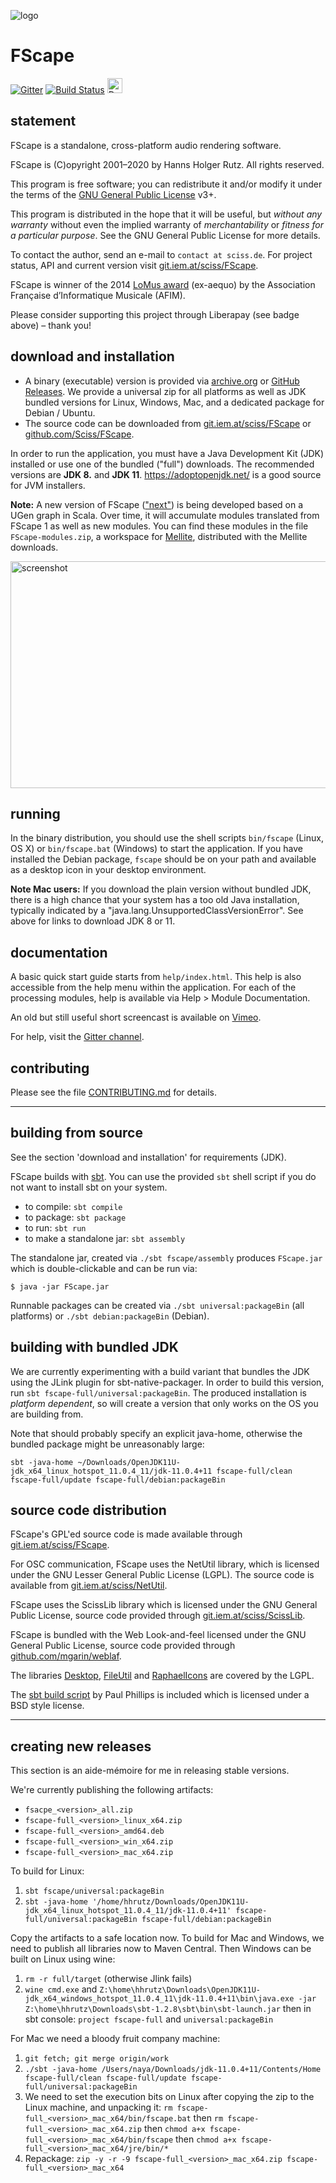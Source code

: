 ![logo](http://sciss.de/fscape/application.png)

# FScape

[![Gitter](https://badges.gitter.im/Join%20Chat.svg)](https://gitter.im/Sciss/FScape?utm_source=badge&utm_medium=badge&utm_campaign=pr-badge&utm_content=badge)
[![Build Status](https://travis-ci.org/Sciss/FScape.svg?branch=master)](https://travis-ci.org/Sciss/FScape)
<a href="https://liberapay.com/sciss/donate"><img alt="Donate using Liberapay" src="https://liberapay.com/assets/widgets/donate.svg" height="24"></a>

## statement

FScape is a standalone, cross-platform audio rendering software.

FScape is (C)opyright 2001&ndash;2020 by Hanns Holger Rutz. All rights reserved.

This program is free software; you can redistribute it and/or modify it under the terms of 
the [GNU General Public License](https://git.iem.at/sciss/FScape/blob/master/LICENSE) v3+.

This program is distributed in the hope that it will be useful, but _without any warranty_ without even the implied
warranty of _merchantability_ or _fitness for a particular purpose_. See the GNU General Public License for more details.

To contact the author, send an e-mail to `contact at sciss.de`. For project status, API and current version
visit [git.iem.at/sciss/FScape](http://git.iem.at/sciss/FScape).

FScape is winner of the 2014 [LoMus award](http://concours.afim-asso.org/) (ex-aequo) by the Association
Française d’Informatique Musicale (AFIM).

Please consider supporting this project through Liberapay (see badge above) – thank you!

## download and installation

- A binary (executable) version is provided via [archive.org](https://archive.org/details/FScape) or
  [GitHub Releases](https://github.com/Sciss/FScape/releases/latest).
  We provide a universal zip for all platforms as well as JDK bundled versions for Linux, Windows, Mac,
  and a dedicated package for Debian / Ubuntu.
- The source code can be downloaded from [git.iem.at/sciss/FScape](https://git.iem.at/sciss/FScape) or 
  [github.com/Sciss/FScape](http://github.com/Sciss/FScape).

In order to run the application, you must have a Java Development Kit (JDK) installed or use one of the bundled ("full") downloads. The recommended versions
are __JDK 8.__ and __JDK 11__. https://adoptopenjdk.net/ is a good source for JVM installers.

__Note:__ A new version of FScape (["next"](https://git.iem.at/sciss/FScape-next)) is being developed based on a UGen graph in Scala. Over time, it will
accumulate modules translated from FScape 1 as well as new modules. You can find these modules in the file
`FScape-modules.zip`, a workspace for [Mellite](https://sciss.de/mellite), distributed with the Mellite downloads.

<img src="screenshot.png" alt="screenshot" width="648" height="363"/>

## running

In the binary distribution, you should use the shell scripts `bin/fscape` (Linux, OS X) or `bin/fscape.bat` (Windows)
to start the application. If you have installed the Debian package, `fscape` should be on your path and available as a
desktop icon in your desktop environment.

__Note Mac users:__ If you download the plain version without bundled JDK, there is a high chance that your system has a too old Java installation, typically indicated by a "java.lang.UnsupportedClassVersionError". See above for links to download JDK 8 or 11.

## documentation

A basic quick start guide starts from `help/index.html`. This help is also accessible from the help menu within the
application. For each of the processing modules, help is available via Help &gt; Module Documentation.

An old but still useful short screencast is available on [Vimeo](https://vimeo.com/26509124).

For help, visit the [Gitter channel](https://gitter.im/Sciss/FScape).

## contributing

Please see the file [CONTRIBUTING.md](CONTRIBUTING.md) for details.

--------

## building from source

See the section 'download and installation' for requirements (JDK).

FScape builds with [sbt](http://www.scala-sbt.org/). You can use the provided `sbt` shell script if you do not want
to install sbt on your system.

 - to compile: `sbt compile`
 - to package: `sbt package`
 - to run: `sbt run`
 - to make a standalone jar: `sbt assembly`

The standalone jar, created via `./sbt fscape/assembly` produces `FScape.jar` which is double-clickable and can be run via:

    $ java -jar FScape.jar

Runnable packages can be created via `./sbt universal:packageBin` (all platforms) or `./sbt debian:packageBin` (Debian).

## building with bundled JDK

We are currently experimenting with a build variant that bundles the JDK using the JLink plugin for sbt-native-packager.
In order to build this version, run `sbt fscape-full/universal:packageBin`.
The produced installation is _platform dependent_, so will create a version that only works on the OS you are building from.

Note that should probably specify an explicit java-home, otherwise the bundled package might be unreasonably large:

    sbt -java-home ~/Downloads/OpenJDK11U-jdk_x64_linux_hotspot_11.0.4_11/jdk-11.0.4+11 fscape-full/clean fscape-full/update fscape-full/debian:packageBin

## source code distribution

FScape's GPL'ed source code is made available through [git.iem.at/sciss/FScape](http://git.iem.at/sciss/FScape).

For OSC communication, FScape uses the NetUtil library, which is licensed under the GNU Lesser General Public
License (LGPL). The source code is available from [git.iem.at/sciss/NetUtil](https://git.iem.at/sciss/NetUtil).

FScape uses the ScissLib library which is licensed under the GNU General Public License, source code provided
through [git.iem.at/sciss/ScissLib](https://git.iem.at/sciss/ScissLib).


FScape is bundled with the Web Look-and-feel licensed under the GNU General Public License, source code provided
through [github.com/mgarin/weblaf](https://github.com/mgarin/weblaf).

The libraries [Desktop](https://git.iem.at/sciss/Desktop), [FileUtil](https://git.iem.at/sciss/FileUtil)
and [RaphaelIcons](https://git.iem.at/sciss/RaphaelIcons) are covered by the LGPL.

The [sbt build script](https://github.com/paulp/sbt-extras) by Paul Phillips is included which is licensed under
a BSD style license.

---------

## creating new releases

This section is an aide-mémoire for me in releasing stable versions.

We're currently publishing the following artifacts:

 - `fsacpe_<version>_all.zip`
 - `fscape-full_<version>_linux_x64.zip`
 - `fscape-full_<version>_amd64.deb`
 - `fscape-full_<version>_win_x64.zip`
 - `fscape-full_<version>_mac_x64.zip`

To build for Linux:

 1. `sbt fscape/universal:packageBin`
 2. `sbt -java-home '/home/hhrutz/Downloads/OpenJDK11U-jdk_x64_linux_hotspot_11.0.4_11/jdk-11.0.4+11' fscape-full/universal:packageBin fscape-full/debian:packageBin`
 
Copy the artifacts to a safe location now.
To build for Mac and Windows, we need to publish all libraries now to Maven Central.
Then Windows can be built on Linux using wine:
 
 1. `rm -r full/target` (otherwise Jlink fails)
 2. `wine cmd.exe` and
 `Z:\home\hhrutz\Downloads\OpenJDK11U-jdk_x64_windows_hotspot_11.0.4_11\jdk-11.0.4+11\bin\java.exe -jar Z:\home\hhrutz\Downloads\sbt-1.2.8\sbt\bin\sbt-launch.jar` then in sbt console:
 `project fscape-full` and `universal:packageBin`
 
For Mac we need a bloody fruit company machine:

 1. `git fetch; git merge origin/work`
 2. `./sbt -java-home /Users/naya/Downloads/jdk-11.0.4+11/Contents/Home fscape-full/clean fscape-full/update fscape-full/universal:packageBin`
 3. We need to set the execution bits on Linux after copying the zip to the Linux machine, and unpacking it:
 `rm fscape-full_<version>_mac_x64/bin/fscape.bat` then
 `rm fscape-full_<version>_mac_x64.zip` then
 `chmod a+x fscape-full_<version>_mac_x64/bin/fscape` then
 `chmod a+x fscape-full_<version>_mac_x64/jre/bin/*`
 4. Repackage: `zip -y -r -9 fscape-full_<version>_mac_x64.zip fscape-full_<version>_mac_x64`


